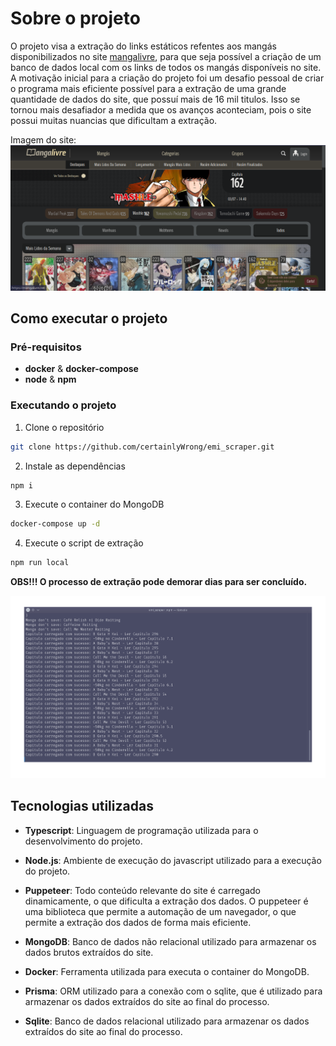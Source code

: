 # Sobre o projeto

O projeto visa a extração do links estáticos refentes aos mangás disponibilizados no site [mangalivre](https://mangalivre.net/), para que seja possível a criação de um banco de dados local com os links de todos os mangás disponíveis no site. A motivação inicial para a criação do projeto foi um desafio pessoal de criar o programa mais eficiente possível para a extração de uma grande quantidade de dados do site, que possuí mais de 16 mil titulos. Isso se tornou mais desafiador a medida que os avanços aconteciam, pois o site possui muitas nuancias que dificultam a extração.

Imagem do site:
![Site](docs/imgs/Screenshot_20230705_232758.png)

## Como executar o projeto

### Pré-requisitos

- **docker** & **docker-compose**
- **node** & **npm**

### Executando o projeto

1. Clone o repositório

```bash
git clone https://github.com/certainlyWrong/emi_scraper.git
```

2. Instale as dependências

```bash
npm i
```

3. Execute o container do MongoDB

```bash
docker-compose up -d
```

4. Execute o script de extração

```bash
npm run local
```

**OBS!!! O processo de extração pode demorar dias para ser concluído.**

![Processo de extração](docs/imgs/Screenshot_20230705_234143.png)

## Tecnologias utilizadas

- **Typescript**: Linguagem de programação utilizada para o desenvolvimento do projeto.

- **Node.js**: Ambiente de execução do javascript utilizado para a execução do projeto.

- **Puppeteer**: Todo conteúdo relevante do site é carregado dinamicamente, o que dificulta a extração dos dados. O puppeteer é uma biblioteca que permite a automação de um navegador, o que permite a extração dos dados de forma mais eficiente.

- **MongoDB**: Banco de dados não relacional utilizado para armazenar os dados brutos extraídos do site.

- **Docker**: Ferramenta utilizada para executa o container do MongoDB.

- **Prisma**: ORM utilizado para a conexão com o sqlite, que é utilizado para armazenar os dados extraídos do site ao final do processo.

- **Sqlite**: Banco de dados relacional utilizado para armazenar os dados extraídos do site ao final do processo.
